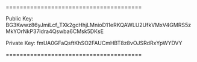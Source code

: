 =======================================

Public Key:
BG3Kwwz86yJmiLcf_TXk2gcHhjLMnioD11eRKQAWLU2UfkVMxV4GMRS5zMkYOrNkP37ldra4Qswba6CMsk5DKsE

Private Key:
fmUA0GFaQsftKhSO2FAUCmHBT8z8vOJSRdRxYpWYDVY

=======================================
